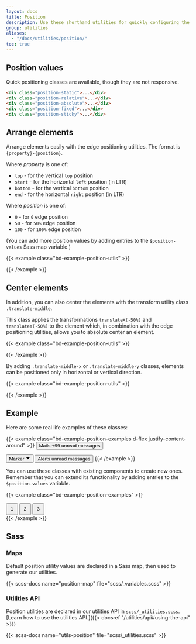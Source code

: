 ```yaml
---
layout: docs
title: Position
description: Use these shorthand utilities for quickly configuring the position of an element.
group: utilities
aliases:
  - "/docs/utilities/position/"
toc: true
---
```


## Position values

Quick positioning classes are available, though they are not responsive.

```html
<div class="position-static">...</div>
<div class="position-relative">...</div>
<div class="position-absolute">...</div>
<div class="position-fixed">...</div>
<div class="position-sticky">...</div>
```

## Arrange elements

Arrange elements easily with the edge positioning utilities. The format is `{property}-{position}`.

Where *property* is one of:

- `top` - for the vertical `top` position
- `start` - for the horizontal `left` position (in LTR)
- `bottom` - for the vertical `bottom` position
- `end` - for the horizontal `right` position (in LTR)

Where *position* is one of:

- `0` - for `0` edge position
- `50` - for `50%` edge position
- `100` - for `100%` edge position

(You can add more position values by adding entries to the `$position-values` Sass map variable.)

{{< example class="bd-example-position-utils" >}}
<div class="position-relative">
  <div class="position-absolute top-0 start-0"></div>
  <div class="position-absolute top-0 end-0"></div>
  <div class="position-absolute top-50 start-50"></div>
  <div class="position-absolute bottom-50 end-50"></div>
  <div class="position-absolute bottom-0 start-0"></div>
  <div class="position-absolute bottom-0 end-0"></div>
</div>
{{< /example >}}

## Center elements

In addition, you can also center the elements with the transform utility class `.translate-middle`.

This class applies the transformations `translateX(-50%)` and `translateY(-50%)` to the element which, in combination with the edge positioning utilities, allows you to absolute center an element.

{{< example class="bd-example-position-utils" >}}
<div class="position-relative">
  <div class="position-absolute top-0 start-0 translate-middle"></div>
  <div class="position-absolute top-0 start-50 translate-middle"></div>
  <div class="position-absolute top-0 start-100 translate-middle"></div>
  <div class="position-absolute top-50 start-0 translate-middle"></div>
  <div class="position-absolute top-50 start-50 translate-middle"></div>
  <div class="position-absolute top-50 start-100 translate-middle"></div>
  <div class="position-absolute top-100 start-0 translate-middle"></div>
  <div class="position-absolute top-100 start-50 translate-middle"></div>
  <div class="position-absolute top-100 start-100 translate-middle"></div>
</div>
{{< /example >}}

By adding `.translate-middle-x` or `.translate-middle-y` classes, elements can be positioned only in horizontal or vertical direction.

{{< example class="bd-example-position-utils" >}}
<div class="position-relative">
  <div class="position-absolute top-0 start-0"></div>
  <div class="position-absolute top-0 start-50 translate-middle-x"></div>
  <div class="position-absolute top-0 end-0"></div>
  <div class="position-absolute top-50 start-0 translate-middle-y"></div>
  <div class="position-absolute top-50 start-50 translate-middle"></div>
  <div class="position-absolute top-50 end-0 translate-middle-y"></div>
  <div class="position-absolute bottom-0 start-0"></div>
  <div class="position-absolute bottom-0 start-50 translate-middle-x"></div>
  <div class="position-absolute bottom-0 end-0"></div>
</div>
{{< /example >}}

## Example

Here are some real life examples of these classes:

{{< example class="bd-example-position-examples d-flex justify-content-around" >}}
<button type="button" class="btn btn-primary position-relative">
  Mails <span class="position-absolute top-0 start-100 translate-middle badge rounded-pill bg-secondary">+99 <span class="visually-hidden">unread messages</span></span>
</button>

<button type="button" class="btn btn-dark position-relative">
  Marker <svg width="1em" height="1em" viewBox="0 0 16 16" class="position-absolute top-100 start-50 translate-middle mt-1" xmlns="http://www.w3.org/2000/svg"><path d="M7.247 11.14L2.451 5.658C1.885 5.013 2.345 4 3.204 4h9.592a1 1 0 0 1 .753 1.659l-4.796 5.48a1 1 0 0 1-1.506 0z"/></svg>
</button>

<button type="button" class="btn btn-primary position-relative">
  Alerts <span class="position-absolute top-0 start-100 translate-middle badge border rounded-circle bg-warning p-2"><span class="visually-hidden">unread messages</span></span>
</button>
{{< /example >}}

You can use these classes with existing components to create new ones. Remember that you can extend its functionality by adding entries to the `$position-values` variable.

{{< example class="bd-example-position-examples" >}}
<div class="position-relative m-4">
  <div class="progress" style="height: 1px;">
    <div class="progress-bar" role="progressbar" aria-label="Progress" style="width: 50%;" aria-valuenow="50" aria-valuemin="0" aria-valuemax="100"></div>
  </div>
  <button type="button" class="position-absolute top-0 start-0 translate-middle btn btn-sm btn-primary rounded-pill" style="width: 2rem; height:2rem;">1</button>
  <button type="button" class="position-absolute top-0 start-50 translate-middle btn btn-sm btn-primary rounded-pill" style="width: 2rem; height:2rem;">2</button>
  <button type="button" class="position-absolute top-0 start-100 translate-middle btn btn-sm btn-secondary rounded-pill" style="width: 2rem; height:2rem;">3</button>
</div>
{{< /example >}}

## Sass

### Maps

Default position utility values are declared in a Sass map, then used to generate our utilities.

{{< scss-docs name="position-map" file="scss/_variables.scss" >}}

### Utilities API

Position utilities are declared in our utilities API in `scss/_utilities.scss`. [Learn how to use the utilities API.]({{< docsref "/utilities/api#using-the-api" >}})

{{< scss-docs name="utils-position" file="scss/_utilities.scss" >}}
